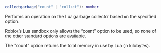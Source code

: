 ```Lua
collectgarbage("count" | "collect"): number
```
Performs an operation on the Lua garbage collector based on the specified option.

Roblox’s Lua sandbox only allows the “count” option to be used, so none of the other standard options are available.

The "count" option returns the total memory in use by Lua (in kilobytes).